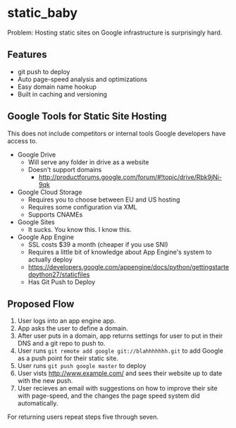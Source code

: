 # static_baby

Problem: Hosting static sites on Google infrastructure is surprisingly hard.

## Features

 * git push to deploy
 * Auto page-speed analysis and optimizations
 * Easy domain name hookup
 * Built in caching and versioning

## Google Tools for Static Site Hosting

This does not include competitors or internal tools Google developers have access to.

 * Google Drive
   - Will serve any folder in drive as a website
   - Doesn't support domains
     - http://productforums.google.com/forum/#!topic/drive/Rbk9jNi-9qk
 * Google Cloud Storage
   - Requires you to choose between EU and US hosting
   - Requires some configuration via XML
   - Supports CNAMEs
 * Google Sites
   - It sucks. You know this. I know this.
 * Google App Engine
   - SSL costs $39 a month (cheaper if you use SNI)
   - Requires a little bit of knowledge about App Engine's system to actually deploy
   - https://developers.google.com/appengine/docs/python/gettingstartedpython27/staticfiles
   - Has Git Push to Deploy

## Proposed Flow

 1. User logs into an app engine app.
 2. App asks the user to define a domain.
 3. After user puts in a domain, app returns settings for user to put in their DNS and a git repo to push to.
 4. User runs `git remote add google git://blahhhhhhh.git` to add Google as a push point for their static site.
 5. User runs `git push google master` to deploy
 6. User vists <http://www.example.com/> and sees their website up to date with the new push.
 7. User recieves an email with suggestions on how to improve their site with page-speed, and the changes the page speed system did automatically.

For returning users repeat steps five through seven.
